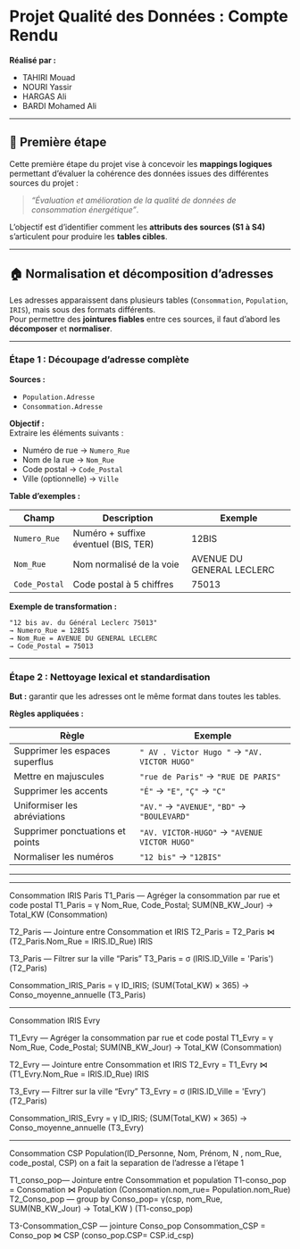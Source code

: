 
# Projet Qualité des Données : Compte Rendu

**Réalisé par :**  
- TAHIRI Mouad  
- NOURI Yassir  
- HARGAS Ali  
- BARDI Mohamed Ali  

---

## 🧩 Première étape

Cette première étape du projet vise à concevoir les **mappings logiques** permettant d’évaluer la cohérence des données issues des différentes sources du projet :

> *“Évaluation et amélioration de la qualité de données de consommation énergétique”*.

L’objectif est d’identifier comment les **attributs des sources (S1 à S4)** s’articulent pour produire les **tables cibles**.

---

## 🏠 Normalisation et décomposition d’adresses

Les adresses apparaissent dans plusieurs tables (`Consommation`, `Population`, `IRIS`), mais sous des formats différents.  
Pour permettre des **jointures fiables** entre ces sources, il faut d’abord les **décomposer** et **normaliser**.

---

### Étape 1 : Découpage d’adresse complète

**Sources :**  
- `Population.Adresse`  
- `Consommation.Adresse`

**Objectif :**  
Extraire les éléments suivants :

- Numéro de rue → `Numero_Rue`  
- Nom de la rue → `Nom_Rue`  
- Code postal → `Code_Postal`  
- Ville (optionnelle) → `Ville`

**Table d’exemples :**

| Champ         | Description                          | Exemple                        |
|----------------|--------------------------------------|--------------------------------|
| `Numero_Rue`  | Numéro + suffixe éventuel (BIS, TER) | 12BIS                          |
| `Nom_Rue`     | Nom normalisé de la voie             | AVENUE DU GENERAL LECLERC      |
| `Code_Postal` | Code postal à 5 chiffres             | 75013                          |

**Exemple de transformation :**

```
"12 bis av. du Général Leclerc 75013"
→ Numero_Rue = 12BIS
→ Nom_Rue = AVENUE DU GENERAL LECLERC
→ Code_Postal = 75013
```

---

### Étape 2 : Nettoyage lexical et standardisation

**But :** garantir que les adresses ont le même format dans toutes les tables.

**Règles appliquées :**

| Règle | Exemple |
|-------|----------|
| Supprimer les espaces superflus | `" AV . Victor Hugo "` → `"AV. VICTOR HUGO"` |
| Mettre en majuscules | `"rue de Paris"` → `"RUE DE PARIS"` |
| Supprimer les accents | `"É"` → `"E"`, `"Ç"` → `"C"` |
| Uniformiser les abréviations | `"AV."` → `"AVENUE"`, `"BD"` → `"BOULEVARD"` |
| Supprimer ponctuations et points | `"AV. VICTOR-HUGO"` → `"AVENUE VICTOR HUGO"` |
| Normaliser les numéros | `"12 bis"` → `"12BIS"` |

---

_________________________________
Consommation IRIS Paris
T1_Paris — Agréger la consommation par rue et code postal
T1_Paris = γ Nom_Rue, Code_Postal; SUM(NB_KW_Jour) → Total_KW (Consommation)

T2_Paris — Jointure entre Consommation et IRIS
T2_Paris = T2_Paris ⋈ (T2_Paris.Nom_Rue = IRIS.ID_Rue) IRIS

T3_Paris — Filtrer sur la ville “Paris”
T3_Paris = σ (IRIS.ID_Ville = 'Paris')(T2_Paris)

Consommation_IRIS_Paris = γ ID_IRIS; (SUM(Total_KW) × 365) → Conso_moyenne_annuelle (T3_Paris)
_________________________________
Consommation IRIS Evry


T1_Evry — Agréger la consommation par rue et code postal
T1_Evry = γ Nom_Rue, Code_Postal; SUM(NB_KW_Jour) → Total_KW (Consommation)

T2_Evry — Jointure entre Consommation et IRIS
T2_Evry = T1_Evry ⋈ (T1_Evry.Nom_Rue = IRIS.ID_Rue) IRIS

T3_Evry — Filtrer sur la ville “Evry”
T3_Evry = σ (IRIS.ID_Ville = 'Evry')(T2_Paris)

Consommation_IRIS_Evry = γ ID_IRIS; (SUM(Total_KW) × 365) → Conso_moyenne_annuelle (T3_Evry)


_________________________________
Consommation CSP
Population(ID_Personne, Nom, Prénom, N , nom_Rue, code_postal, CSP)
on a fait la separation de l’adresse a l’étape 1


T1_conso_pop— Jointure entre Consommation et population
T1-conso_pop = Consomation ⋈    Population
				(Consomation.nom_rue= Population.nom_Rue)
T2_Conso_pop — group by
Conso_pop=  γ(csp, nom_Rue, SUM(NB_KW_Jour) → Total_KW ) (T1-conso_pop)

T3-Consommation_CSP  — jointure Conso_pop
Consommation_CSP = Conso_pop ⋈    CSP
			(conso_pop.CSP= CSP.id_csp)

